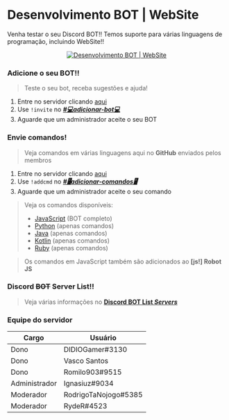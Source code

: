 # Desenvolvimento BOT | WebSite
Venha testar o seu Discord BOT!!
Temos suporte para várias linguagens de programação, incluindo WebSite!!

<p align="center"><a href="https://discord.gg/BdSxh2N"><img src="https://discordapp.com/api/guilds/539580995838541834/embed.png" alt="Desenvolvimento BOT | WebSite" title="Desenvolvimento BOT | WebSite"></a></p>

### Adicione o seu BOT!!
> Teste o seu bot, receba sugestões e ajuda!
1. Entre no servidor clicando [aqui](https://discord.gg/BdSxh2N)
2. Use `!invite` no ***[#💻adicionar-bot💻](https://discordapp.com/channels/539580995838541834/539585462885679105/ "👥ADICIONAR👥")***
3. Aguarde que um administrador aceite o seu BOT

### Envie comandos!
> Veja comandos em várias linguagens aqui no **GitHub** enviados pelos membros
1. Entre no servidor clicando [aqui](https://discord.gg/BdSxh2N)
2. Use `!addcmd` no ***[#🖥️adicionar-comandos🖥️](https://discordapp.com/channels/539580995838541834/556055264277561364/ "👥ADICIONAR👥")***
3. Aguarde que um administrador aceite o seu comando
> Veja os comandos disponíveis: 
> * [JavaScript](https://github.com/romilo903/desenvolvimentobotwebsite/tree/master/JavaScript) (BOT completo)
> * [Python](https://github.com/romilo903/desenvolvimentobotwebsite/tree/master/Python) (apenas comandos)
> * [Java](https://github.com/romilo903/desenvolvimentobotwebsite/tree/master/Java) (apenas comandos)
> * [Kotlin](https://github.com/romilo903/desenvolvimentobotwebsite/tree/master/Kotlin) (apenas comandos)
> * [Ruby](https://github.com/romilo903/desenvolvimentobotwebsite/tree/master/Ruby) (apenas comandos)

> Os comandos em JavaScript também são adicionados ao **[js!] Robot JS**


### Discord ~~BOT~~ Server List!!
> Veja várias informações no [**Discord BOT List *Servers***](https://discordbots.org/servers/539580995838541834)

### Equipe do servidor
| Cargo  | Usuário |
| ------------- | ------------- |
| Dono | DIDIOGamer#3130 |
| Dono | Vasco Santos | Forza Island RP33305 |
| Dono | Romilo903#9515 |
| Administrador | Ignasiuz#9034 |
| Moderador | RodrigoTaNojogo#5385 |
| Moderador | RydeR#4523 |
